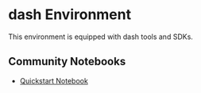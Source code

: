 
# dash Environment

This environment is equipped with dash tools and SDKs.

## Community Notebooks

- [Quickstart Notebook](./quickstart.ipynb)
